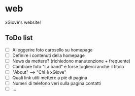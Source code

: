 # web
xGiove's website!

## ToDo list

- [ ] Alleggerire foto carosello su homepage
- [ ] Definire i contenuti della homepage
- [ ] News da mettere? (richiedono manutenzione + frequente)
- [ ] Cambiare foto "La band" e forse toglierci anche il titolo
- [ ] "About" --> "Chi è xGiove"
- [ ] Quali link utili mettere a piè di pagina
- [ ] Numeri di telefono veri sulla pagina contatti
- [ ] ...
